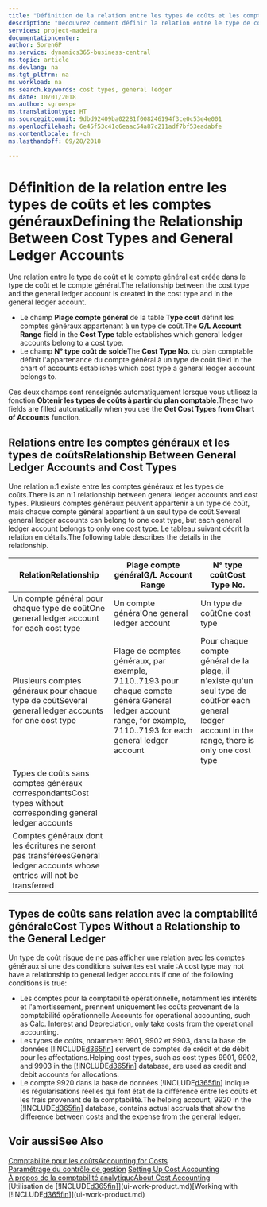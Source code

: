 ```yaml
---
title: "Définition de la relation entre les types de coûts et les comptes généraux | Microsoft Docs"
description: "Découvrez comment définir la relation entre le type de coût et le compte général."
services: project-madeira
documentationcenter: 
author: SorenGP
ms.service: dynamics365-business-central
ms.topic: article
ms.devlang: na
ms.tgt_pltfrm: na
ms.workload: na
ms.search.keywords: cost types, general ledger
ms.date: 10/01/2018
ms.author: sgroespe
ms.translationtype: HT
ms.sourcegitcommit: 9dbd92409ba02281f008246194f3ce0c53e4e001
ms.openlocfilehash: 6e45f53c41c6eaac54a87c211adf7bf53eadabfe
ms.contentlocale: fr-ch
ms.lasthandoff: 09/28/2018

---
```

# <a name="defining-the-relationship-between-cost-types-and-general-ledger-accounts"></a><span data-ttu-id="4177f-103">Définition de la relation entre les types de coûts et les comptes généraux</span><span class="sxs-lookup"><span data-stu-id="4177f-103">Defining the Relationship Between Cost Types and General Ledger Accounts</span></span>
<span data-ttu-id="4177f-104">Une relation entre le type de coût et le compte général est créée dans le type de coût et le compte général.</span><span class="sxs-lookup"><span data-stu-id="4177f-104">The relationship between the cost type and the general ledger account is created in the cost type and in the general ledger account.</span></span>  

* <span data-ttu-id="4177f-105">Le champ **Plage compte général** de la table **Type coût** définit les comptes généraux appartenant à un type de coût.</span><span class="sxs-lookup"><span data-stu-id="4177f-105">The **G/L Account Range** field in the **Cost Type** table establishes which general ledger accounts belong to a cost type.</span></span>  
* <span data-ttu-id="4177f-106">Le champ **N° type coût de solde**</span><span class="sxs-lookup"><span data-stu-id="4177f-106">The **Cost Type No.**</span></span> <span data-ttu-id="4177f-107">du plan comptable définit l'appartenance du compte général à un type de coût.</span><span class="sxs-lookup"><span data-stu-id="4177f-107">field in the chart of accounts establishes which cost type a general ledger account belongs to.</span></span>  

<span data-ttu-id="4177f-108">Ces deux champs sont renseignés automatiquement lorsque vous utilisez la fonction **Obtenir les types de coûts à partir du plan comptable**.</span><span class="sxs-lookup"><span data-stu-id="4177f-108">These two fields are filled automatically when you use the **Get Cost Types from Chart of Accounts** function.</span></span>  

## <a name="relationship-between-general-ledger-accounts-and-cost-types"></a><span data-ttu-id="4177f-109">Relations entre les comptes généraux et les types de coûts</span><span class="sxs-lookup"><span data-stu-id="4177f-109">Relationship Between General Ledger Accounts and Cost Types</span></span>  
<span data-ttu-id="4177f-110">Une relation n:1 existe entre les comptes généraux et les types de coûts.</span><span class="sxs-lookup"><span data-stu-id="4177f-110">There is an n:1 relationship between general ledger accounts and cost types.</span></span> <span data-ttu-id="4177f-111">Plusieurs comptes généraux peuvent appartenir à un type de coût, mais chaque compte général appartient à un seul type de coût.</span><span class="sxs-lookup"><span data-stu-id="4177f-111">Several general ledger accounts can belong to one cost type, but each general ledger account belongs to only one cost type.</span></span> <span data-ttu-id="4177f-112">Le tableau suivant décrit la relation en détails.</span><span class="sxs-lookup"><span data-stu-id="4177f-112">The following table describes the details in the relationship.</span></span>  

|<span data-ttu-id="4177f-113">Relation</span><span class="sxs-lookup"><span data-stu-id="4177f-113">Relationship</span></span>|<span data-ttu-id="4177f-114">**Plage compte général**</span><span class="sxs-lookup"><span data-stu-id="4177f-114">**G/L Account Range**</span></span>|<span data-ttu-id="4177f-115">**N° type coût**</span><span class="sxs-lookup"><span data-stu-id="4177f-115">**Cost Type No.**</span></span>|  
|------------------|------------------------------------------------|-------------------------------------------|  
|<span data-ttu-id="4177f-116">Un compte général pour chaque type de coût</span><span class="sxs-lookup"><span data-stu-id="4177f-116">One general ledger account for each cost type</span></span>|<span data-ttu-id="4177f-117">Un compte général</span><span class="sxs-lookup"><span data-stu-id="4177f-117">One general ledger account</span></span>|<span data-ttu-id="4177f-118">Un type de coût</span><span class="sxs-lookup"><span data-stu-id="4177f-118">One cost type</span></span>|  
|<span data-ttu-id="4177f-119">Plusieurs comptes généraux pour chaque type de coût</span><span class="sxs-lookup"><span data-stu-id="4177f-119">Several general ledger accounts for one cost type</span></span>|<span data-ttu-id="4177f-120">Plage de comptes généraux, par exemple, 7110..7193 pour chaque compte général</span><span class="sxs-lookup"><span data-stu-id="4177f-120">General ledger account range, for example, 7110..7193 for each general ledger account</span></span>|<span data-ttu-id="4177f-121">Pour chaque compte général de la plage, il n'existe qu'un seul type de coût</span><span class="sxs-lookup"><span data-stu-id="4177f-121">For each general ledger account in the range, there is only one cost type</span></span>|  
|<span data-ttu-id="4177f-122">Types de coûts sans comptes généraux correspondants</span><span class="sxs-lookup"><span data-stu-id="4177f-122">Cost types without corresponding general ledger accounts</span></span>|<Empty>||  
|<span data-ttu-id="4177f-123">Comptes généraux dont les écritures ne seront pas transférées</span><span class="sxs-lookup"><span data-stu-id="4177f-123">General ledger accounts whose entries will not be transferred</span></span>||<Empty>|  

## <a name="cost-types-without-a-relationship-to-the-general-ledger"></a><span data-ttu-id="4177f-124">Types de coûts sans relation avec la comptabilité générale</span><span class="sxs-lookup"><span data-stu-id="4177f-124">Cost Types Without a Relationship to the General Ledger</span></span>  
<span data-ttu-id="4177f-125">Un type de coût risque de ne pas afficher une relation avec les comptes généraux si une des conditions suivantes est vraie :</span><span class="sxs-lookup"><span data-stu-id="4177f-125">A cost type may not have a relationship to general ledger accounts if one of the following conditions is true:</span></span>  

* <span data-ttu-id="4177f-126">Les comptes pour la comptabilité opérationnelle, notamment les intérêts et l'amortissement, prennent uniquement les coûts provenant de la comptabilité opérationnelle.</span><span class="sxs-lookup"><span data-stu-id="4177f-126">Accounts for operational accounting, such as Calc. Interest and Depreciation, only take costs from the operational accounting.</span></span>  
* <span data-ttu-id="4177f-127">Les types de coûts, notamment 9901, 9902 et 9903, dans la base de données [!INCLUDE[d365fin](includes/d365fin_md.md)] servent de comptes de crédit et de débit pour les affectations.</span><span class="sxs-lookup"><span data-stu-id="4177f-127">Helping cost types, such as cost types 9901, 9902, and 9903 in the [!INCLUDE[d365fin](includes/d365fin_md.md)] database, are used as credit and debit accounts for allocations.</span></span>  
* <span data-ttu-id="4177f-128">Le compte 9920 dans la base de données [!INCLUDE[d365fin](includes/d365fin_md.md)] indique les régularisations réelles qui font état de la différence entre les coûts et les frais provenant de la comptabilité.</span><span class="sxs-lookup"><span data-stu-id="4177f-128">The helping account, 9920 in the [!INCLUDE[d365fin](includes/d365fin_md.md)] database, contains actual accruals that show the difference between costs and the expense from the general ledger.</span></span>  

## <a name="see-also"></a><span data-ttu-id="4177f-129">Voir aussi</span><span class="sxs-lookup"><span data-stu-id="4177f-129">See Also</span></span>  
[<span data-ttu-id="4177f-130">Comptabilité pour les coûts</span><span class="sxs-lookup"><span data-stu-id="4177f-130">Accounting for Costs</span></span>](finance-manage-cost-accounting.md)  
<span data-ttu-id="4177f-131">[Paramétrage du contrôle de gestion](finance-set-up-cost-accounting.md) </span><span class="sxs-lookup"><span data-stu-id="4177f-131">[Setting Up Cost Accounting](finance-set-up-cost-accounting.md) </span></span>  
[<span data-ttu-id="4177f-132">À propos de la comptabilité analytique</span><span class="sxs-lookup"><span data-stu-id="4177f-132">About Cost Accounting</span></span>](finance-about-cost-accounting.md)  
<span data-ttu-id="4177f-133">[Utilisation de [!INCLUDE[d365fin](includes/d365fin_md.md)]](ui-work-product.md)</span><span class="sxs-lookup"><span data-stu-id="4177f-133">[Working with [!INCLUDE[d365fin](includes/d365fin_md.md)]](ui-work-product.md)</span></span>

